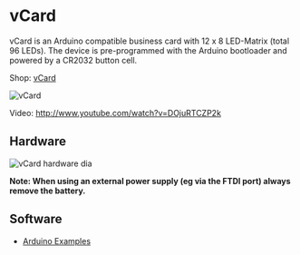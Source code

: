 # vCard
vCard is an Arduino compatible business card with 12 x 8 LED-Matrix (total 96 LEDs).
The device is pre-programmed with the Arduino bootloader and powered by a CR2032 button cell.

Shop: [vCard](http://www.watterott.com/en/V-Card)

![vCard](https://raw.github.com/watterott/vCard/master/img/vcard.jpg)

Video: <http://www.youtube.com/watch?v=DOjuRTCZP2k>


## Hardware
![vCard hardware dia](https://raw.github.com/watterott/vCard/master/img/hw_dia.png)

**Note: When using an external power supply (eg via the FTDI port) always remove the battery.**


## Software
* [Arduino Examples](https://github.com/watterott/vCard/tree/master/src)
